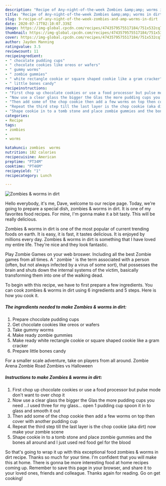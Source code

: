 ```yaml
---
description: "Recipe of Any-night-of-the-week Zombies &amp;amp; worms in dirt"
title: "Recipe of Any-night-of-the-week Zombies &amp;amp; worms in dirt"
slug: 9-recipe-of-any-night-of-the-week-zombies-and-amp-worms-in-dirt
date: 2020-07-17T02:10:07.339Z
image: https://img-global.cpcdn.com/recipes/4743579575517184/751x532cq70/zombies-worms-in-dirt-recipe-main-photo.jpg
thumbnail: https://img-global.cpcdn.com/recipes/4743579575517184/751x532cq70/zombies-worms-in-dirt-recipe-main-photo.jpg
cover: https://img-global.cpcdn.com/recipes/4743579575517184/751x532cq70/zombies-worms-in-dirt-recipe-main-photo.jpg
author: Jayden Manning
ratingvalue: 3.5
reviewcount: 11
recipeingredient:
- " chocolate pudding cups"
- " chocolate cookies like oreos or wafers"
- " gummy worms"
- " zombie gummies"
- " white rectangle cookie or square shaped cookie like a gram cracker"
- " little bones candy"
recipeinstructions:
- "First chop up chocolate cookies or use a food processor but pulse mode don&#39;t want to over chop it"
- "Now use a clear glass the bigger the Glas the more pudding cups you need ...I used three for my glass... open 1 pudding cup spoon it in to glass and smooth it out"
- "Then add some of the chop cookie then add a few worms on top then cover with another pudding cup"
- "Repeat the third step till the last layer is the chop cookie (aka dirt) now make your zombie scene"
- "Shape cookie in to a tomb stone and place zombie gummies and the bones all around and I just used red food gel for the blood"
categories:
- Recipe
tags:
- zombies
- 
- worms

katakunci: zombies  worms 
nutrition: 182 calories
recipecuisine: American
preptime: "PT34M"
cooktime: "PT46M"
recipeyield: "1"
recipecategory: Lunch

---
```



![Zombies &amp; worms in dirt](https://img-global.cpcdn.com/recipes/4743579575517184/751x532cq70/zombies-worms-in-dirt-recipe-main-photo.jpg)

Hello everybody, it's me, Dave, welcome to our recipe page. Today, we're going to prepare a special dish, zombies &amp; worms in dirt. It is one of my favorites food recipes. For mine, I'm gonna make it a bit tasty. This will be really delicious.

Zombies &amp; worms in dirt is one of the most popular of current trending foods on earth. It is easy, it is fast, it tastes delicious. It is enjoyed by millions every day. Zombies &amp; worms in dirt is something that I have loved my entire life. They're nice and they look fantastic.

Play Zombie Games on your web broswer. Including all the best Zombie games from all times. A &#39; zombie &#39; is the term associated with a person (often, but not always infected by a virus of some sort), that possesses the brain and shuts down the internal systems of the victim, basically transforming them into one of the walking dead.


To begin with this recipe, we have to first prepare a few ingredients. You can cook zombies &amp; worms in dirt using 6 ingredients and 5 steps. Here is how you cook it.

<!--inarticleads1-->

##### The ingredients needed to make Zombies &amp; worms in dirt:

1. Prepare  chocolate pudding cups
1. Get  chocolate cookies like oreos or wafers
1. Take  gummy worms
1. Make ready  zombie gummies
1. Make ready  white rectangle cookie or square shaped cookie like a gram cracker
1. Prepare  little bones candy


For a smaller scale adventure, take on players from all around. Zombie Arena Zombie Road Zombies vs Halloween 

<!--inarticleads2-->

##### Instructions to make Zombies &amp; worms in dirt:

1. First chop up chocolate cookies or use a food processor but pulse mode don&#39;t want to over chop it
1. Now use a clear glass the bigger the Glas the more pudding cups you need ...I used three for my glass... open 1 pudding cup spoon it in to glass and smooth it out
1. Then add some of the chop cookie then add a few worms on top then cover with another pudding cup
1. Repeat the third step till the last layer is the chop cookie (aka dirt) now make your zombie scene
1. Shape cookie in to a tomb stone and place zombie gummies and the bones all around and I just used red food gel for the blood




So that's going to wrap it up with this exceptional food zombies &amp; worms in dirt recipe. Thanks so much for your time. I'm confident that you will make this at home. There is gonna be more interesting food at home recipes coming up. Remember to save this page in your browser, and share it to your loved ones, friends and colleague. Thanks again for reading. Go on get cooking!
